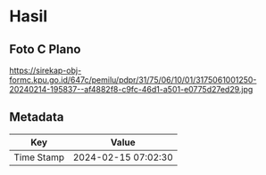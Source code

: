 # Hasil

## Foto C Plano

https://sirekap-obj-formc.kpu.go.id/647c/pemilu/pdpr/31/75/06/10/01/3175061001250-20240214-195837--af4882f8-c9fc-46d1-a501-e0775d27ed29.jpg


## Metadata

| Key        | Value               |
| ---------- | ------------------- |
| Time Stamp | 2024-02-15 07:02:30 |



